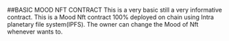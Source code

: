 ##BASIC MOOD NFT CONTRACT
This is a very basic still a very informative contract. This is a Mood Nft contract 100% deployed on chain using Intra planetary file system(IPFS). The owner can change the Mood of Nft whenever wants to.